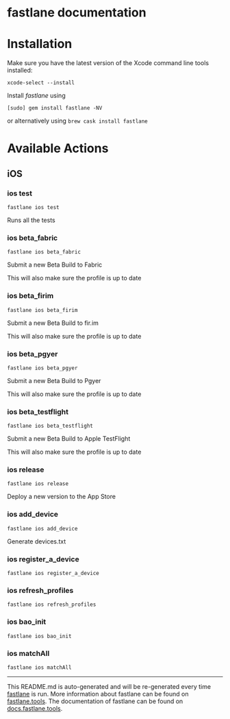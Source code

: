 fastlane documentation
================
# Installation

Make sure you have the latest version of the Xcode command line tools installed:

```
xcode-select --install
```

Install _fastlane_ using
```
[sudo] gem install fastlane -NV
```
or alternatively using `brew cask install fastlane`

# Available Actions
## iOS
### ios test
```
fastlane ios test
```
Runs all the tests
### ios beta_fabric
```
fastlane ios beta_fabric
```
Submit a new Beta Build to Fabric

This will also make sure the profile is up to date
### ios beta_firim
```
fastlane ios beta_firim
```
Submit a new Beta Build to fir.im

This will also make sure the profile is up to date
### ios beta_pgyer
```
fastlane ios beta_pgyer
```
Submit a new Beta Build to Pgyer

This will also make sure the profile is up to date
### ios beta_testflight
```
fastlane ios beta_testflight
```
Submit a new Beta Build to Apple TestFlight

This will also make sure the profile is up to date
### ios release
```
fastlane ios release
```
Deploy a new version to the App Store
### ios add_device
```
fastlane ios add_device
```
Generate devices.txt
### ios register_a_device
```
fastlane ios register_a_device
```

### ios refresh_profiles
```
fastlane ios refresh_profiles
```

### ios bao_init
```
fastlane ios bao_init
```

### ios matchAll
```
fastlane ios matchAll
```


----

This README.md is auto-generated and will be re-generated every time [fastlane](https://fastlane.tools) is run.
More information about fastlane can be found on [fastlane.tools](https://fastlane.tools).
The documentation of fastlane can be found on [docs.fastlane.tools](https://docs.fastlane.tools).
